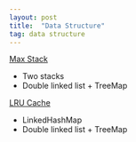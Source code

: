 ```yaml
---
layout: post
title:  "Data Structure"
tag: data structure
---
```


[Max Stack][max-stack]

* Two stacks
* Double linked list + TreeMap<Node>

[LRU Cache][lru-cache]

* LinkedHashMap
* Double linked list + TreeMap<Node>

[lru-cache]: https://leetcode.com/problems/lru-cache/
[max-stack]: https://leetcode.com/problems/max-stack/
